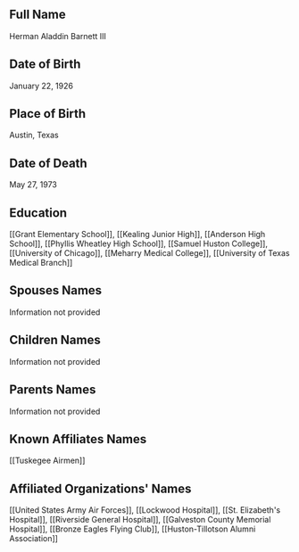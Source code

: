 ## Full Name
Herman Aladdin Barnett III

## Date of Birth
January 22, 1926

## Place of Birth
Austin, Texas
## Date of Death
May 27, 1973

## Education
[[Grant Elementary School]], [[Kealing Junior High]], [[Anderson High School]], [[Phyllis Wheatley High School]], [[Samuel Huston College]], [[University of Chicago]], [[Meharry Medical College]], [[University of Texas Medical Branch]]

## Spouses Names
Information not provided

## Children Names
Information not provided

## Parents Names
Information not provided

## Known Affiliates Names
[[Tuskegee Airmen]]

## Affiliated Organizations' Names
 [[United States Army Air Forces]], [[Lockwood Hospital]], [[St. Elizabeth's Hospital]], [[Riverside General Hospital]], [[Galveston County Memorial Hospital]], [[Bronze Eagles Flying Club]], [[Huston-Tillotson Alumni Association]]

